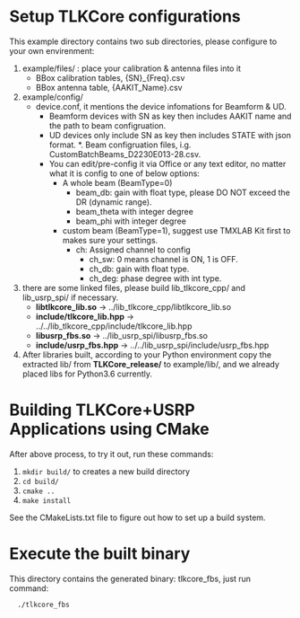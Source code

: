 # Setup TLKCore configurations

This example directory contains two sub directories, please configure to your own envirenment:

1. example/files/ : place your calibration & antenna files into it
   * BBox calibration tables, {SN}_{Freq}.csv
   * BBox antenna table, {AAKIT_Name}.csv
2. example/config/
   * device.conf, it mentions the device infomations for Beamform & UD.
      * Beamform devices with SN as key then includes AAKIT name and the path to beam configruation.
      * UD devices only include SN as key then includes STATE with json format.
         *. Beam configruation files, i.g. CustomBatchBeams_D2230E013-28.csv.
      * You can edit/pre-config it via Office or any text editor, no matter what it is config to one of below options:
        * A whole beam (BeamType=0)
           * beam_db: gain with float type, please DO NOT exceed the DR (dynamic range).
           * beam_theta with integer degree
           * beam_phi with integer degree
        * custom beam (BeamType=1), suggest use TMXLAB Kit first to makes sure your settings.
           * ch: Assigned channel to config
              * ch_sw: 0 means channel is ON, 1 is OFF.
              * ch_db: gain with float type.
              * ch_deg: phase degree with int type.
3. there are some linked files, please build lib_tlkcore_cpp/ and lib_usrp_spi/ if necessary.
   * **libtlkcore_lib.so** -> ../lib_tlkcore_cpp/libtlkcore_lib.so
   * **include/tlkcore_lib.hpp** -> ../../lib_tlkcore_cpp/include/tlkcore_lib.hpp
   * **libusrp_fbs.so** -> ../lib_usrp_spi/libusrp_fbs.so
   * **include/usrp_fbs.hpp** -> ../../lib_usrp_spi/include/usrp_fbs.hpp
4. After libraries built, according to your Python environment copy the extracted lib/ from **TLKCore_release/** to example/lib/, and we already placed libs for Python3.6  currently.

# Building TLKCore+USRP Applications using CMake
After above process, to try it out, run these commands:

1. `mkdir build/` to creates a new build directory
2. `cd build/`
3. `cmake ..`
4. `make install`

See the CMakeLists.txt file to figure out how to set up a build system.

# Execute the built binary

This directory contains the generated binary: tlkcore_fbs, just run command:

      ./tlkcore_fbs
